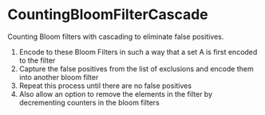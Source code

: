 # CountingBloomFilterCascade
Counting Bloom filters with cascading to eliminate false positives.

1. Encode to these Bloom Filters in such a way that a set A is first encoded to the filter
2. Capture the false positives from the list of exclusions and encode them into another bloom filter
3. Repeat this process until there are no false positives
4. Also allow an option to remove the elements in the filter by decrementing counters in the bloom filters
